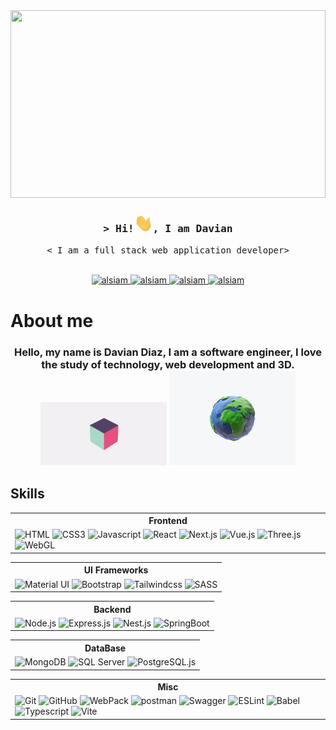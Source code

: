 <!-- Intro  -->
<img src="http://terminal.amorodio.es/files/2023/07/1366_2000-1038x576.jpg" width="100%" height="300">
<h3 align="center">
  <samp>&gt; Hi!<img src="https://raw.githubusercontent.com/ABSphreak/ABSphreak/master/gifs/Hi.gif" width="30px">, I am
    <b>Davian </b>
  </samp>
</h3>
<p align="center">
  <samp>
    < I am a full stack web application developer>
      <br>
      <br>
  </samp>
</p>

<p align="center">
  <a href="" target="_blank">
    <img src="https://img.shields.io/badge/LinkedIn-0077B5?style=for-the-badge&logo=linkedin&logoColor=white"
      alt="alsiam" />
  </a>
  <a href="" target="_blank">
    <img
      src="https://img.shields.io/badge/gmail-%23EA4335?style=for-the-badge&logo=gmail&logoColor=%23EA4335&labelColor=white"
      alt="alsiam" />
  </a>
  <a href="" target="_blank">
    <img src="https://img.shields.io/badge/Facebook-20BEFF?&style=for-the-badge&logo=facebook&logoColor=white"
      alt="alsiam" />
  </a>
  <a href="" target="_blank">
    <img src="https://img.shields.io/badge/Instagram-fe4164?style=for-the-badge&logo=instagram&logoColor=white"
      alt="alsiam" />
  </a>
</p>

<!-- About Section -->

# About me

<h3 align="center">Hello, my name is Davian Diaz, I am a software engineer, I love the study of technology, web
  development and 3D.
  <br />
  <img src="https://github.com/DavianDiazM/DavianDiazM/blob/main/static/spinning-3d-cube.gif" alt="Descripción del GIF"
    width="40%" height="40%" />
  <img src="https://github.com/DavianDiazM/DavianDiazM/blob/main/static/2b07f62987e987d4e53e84aa8b963b83.gif"
    alt="Descripción del GIF" width="40%" height="40%" />

  <br />

  ## Skills

  <table>
    <tr>
      <th>Frontend</th>
    </tr>
    <tr>
      <td>
        <img src="https://img.shields.io/badge/HTML5-E34F26?style=for-the-badge&logo=html5&logoColor=white" alt="HTML">
        <img src="https://img.shields.io/badge/CSS3-1572B6?style=for-the-badge&logo=css3&logoColor=white" alt="CSS3">
        <img
          src="https://img.shields.io/badge/Javascript-F0DB4F?style=for-the-badge&labelColor=black&logo=javascript&logoColor=F0DB4F"
          alt="Javascript">
        <img
          src="https://img.shields.io/badge/-React-61DBFB?style=for-the-badge&labelColor=black&logo=react&logoColor=61DBFB"
          alt="React">
        <img src="https://img.shields.io/badge/next.js-000000?style=for-the-badge&logo=nextdotjs&logoColor=white"
          alt="Next.js">
        <img
          src="https://img.shields.io/badge/Vue.js-%234FC08D?style=for-the-badge&logo=vuedotjs&logoColor=%234FC08D&labelColor=%23dcedf4"
          alt="Vue.js">
        <img
          src="https://img.shields.io/badge/Three.js-%233C3C3D?style=for-the-badge&logo=threedotjs&logoColor=%23000000&labelColor=white"
          alt="Three.js">
        <img
          src="https://img.shields.io/badge/WebGL-%23D81939?style=for-the-badge&logo=webgl&logoColor=%23990000&labelColor=white"
          alt="WebGL">
      </td>
    </tr>
  </table>

  <table>
    <tr>
      <th>UI Frameworks</th>
    </tr>
    <tr>
      <td>
        <img
          src="https://img.shields.io/badge/Material%20UI-%23007FFF?style=for-the-badge&logo=mui&logoColor=%23007FFF&labelColor=%23242424"
          alt="Material UI">
        <img
          src="https://img.shields.io/badge/Bootstrap-%237952B3?style=for-the-badge&logo=bootstrap&logoColor=%237952B3&labelColor=%23dcedf4"
          alt="Bootstrap">
        <img
          src="https://img.shields.io/badge/Tailwindcss-%2306B6D4?style=for-the-badge&logo=tailwindcss&logoColor=%2306B6D4&labelColor=%23242424"
          alt="Tailwindcss">
        <img src="https://img.shields.io/badge/SASS-hotpink.svg?style=for-the-badge&logo=SASS&logoColor=white"
          alt="SASS">
      </td>
    </tr>
  </table>

  <table>
    <tr>
      <th>Backend</th>
    </tr>
    <tr>
      <td>
        <img
          src="https://img.shields.io/badge/Nodejs-3C873A?style=for-the-badge&labelColor=black&logo=node.js&logoColor=3C873A"
          alt="Node.js">
        <img src="https://img.shields.io/badge/Express.js-000000?style=for-the-badge&logo=express&logoColor=white"
          alt="Express.js">
        <img
          src="https://img.shields.io/badge/Nest.js-%23E0234E?style=for-the-badge&logo=nestjs&logoColor=%23E0234E&labelColor=white"
          alt="Nest.js">
        <img
          src="https://img.shields.io/badge/SpringBoot-%236DB33F?style=for-the-badge&logo=spring&logoColor=%236DB33F&labelColor=white"
          alt="SpringBoot">
      </td>
    </tr>
  </table>

  <table>
    <tr>
      <th>DataBase</th>
    </tr>
    <tr>
      <td>
        <img src="https://img.shields.io/badge/MongoDB-4EA94B?style=for-the-badge&logo=mongodb&logoColor=white"
          alt="MongoDB">
        <img src="https://img.shields.io/badge/Sql%20Server-%23990000?style=for-the-badge&labelColor=%23e2e8ec"
          alt="SQL Server">
        <img
          src="https://img.shields.io/badge/PostgreSql-%234169E1?style=for-the-badge&logo=postgresql&logoColor=%234169E1&labelColor=%23e2e8ec"
          alt="PostgreSQL.js">
      </td>
    </tr>
  </table>

  <table>
    <tr>
      <th>Misc</th>
    </tr>
    <tr>
      <td>
        <img src="https://img.shields.io/badge/Git-F05032?style=for-the-badge&logo=git&logoColor=white" alt="Git">
        <img
          src="https://img.shields.io/badge/GitHub-%23181717?style=for-the-badge&logo=github&logoColor=%23181717&labelColor=white"
          alt="GitHub">
        <img src="https://img.shields.io/badge/webpack-%238DD6F9.svg?style=for-the-badge&logo=webpack&logoColor=black"
          alt="WebPack">
        <img src="https://img.shields.io/badge/Postman-FF6C37?style=for-the-badge&logo=postman&logoColor=white"
          alt="postman">
        <img src="https://img.shields.io/badge/-Swagger-%23Clojure?style=for-the-badge&logo=swagger&logoColor=white"
          alt="Swagger">
        <img src="https://img.shields.io/badge/ESLint-4B3263?style=for-the-badge&logo=eslint&logoColor=white"
          alt="ESLint">
        <img src="https://img.shields.io/badge/Babel-F9DC3e?style=for-the-badge&logo=babel&logoColor=black" alt="Babel">
        <img
          src="https://img.shields.io/badge/Typescript-007acc?style=for-the-badge&labelColor=black&logo=typescript&logoColor=007acc"
          alt="Typescript">
        <img
          src="https://img.shields.io/badge/Vite-%23646CFF?style=for-the-badge&logo=vite&logoColor=%23646CFF&labelColor=white"
          alt="Vite">
      </td>
    </tr>
  </table>

  <!--
**DavianDiazM/DavianDiazM** is a ✨ _special_ ✨ repository because its `README.md` (this file) appears on your GitHub profile.

Here are some ideas to get you started:

- 🔭 I’m currently working on ...
- 🌱 I’m currently learning ...
- 👯 I’m looking to collaborate on ...
- 🤔 I’m looking for help with ...
- 💬 Ask me about ...
- 📫 How to reach me: ...
- 😄 Pronouns: ...
- ⚡ Fun fact: ...
-->
